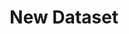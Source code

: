 ---
description: Creation of a new dataset
id_: newdataset
issues:
- num: 16
  title: GitHub
  url: https://github.com/sscu-budapest/sscu-budapest.github.io/issues/16
- num: 44
  title: Collect screenplay data for either nlp or character networks for films /
    TV series
  url: https://github.com/sscu-budapest/sscu-budapest.github.io/issues/44
- num: 13
  title: Twitter API
  url: https://github.com/sscu-budapest/sscu-budapest.github.io/issues/13
- num: 36
  title: Portfolio forum dataset creation
  url: https://github.com/sscu-budapest/sscu-budapest.github.io/issues/36
- num: 58
  title: ingatlan.com dataset
  url: https://github.com/sscu-budapest/sscu-budapest.github.io/issues/58
- num: 60
  title: polygons of hungarian election zones
  url: https://github.com/sscu-budapest/sscu-budapest.github.io/issues/60
- num: 41
  title: Python Package Index
  url: https://github.com/sscu-budapest/sscu-budapest.github.io/issues/41
title: New Dataset
---